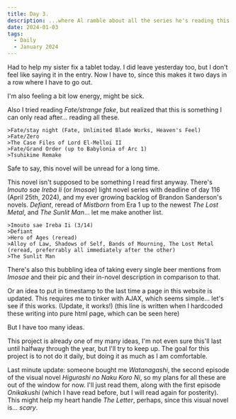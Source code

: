 ```yaml
---
title: Day 3.
description: ...where Al ramble about all the series he's reading this year.
date: 2024-01-03
tags:
  - Daily
  - January 2024
---
```

Had to help my sister fix a tablet today. I did leave yesterday too, but I don't feel like saying it in the entry. Now I have to, since this makes it two days in a row where I have to go out.

I'm also feeling a bit low energy, might be sick.

Also I tried reading *Fate/strange fake*, but realized that this is something I can only read after... reading all these.

```
>Fate/stay night (Fate, Unlimited Blade Works, Heaven's Feel)
>Fate/Zero
>The Case Files of Lord El-Melloi II
>Fate/Grand Order (up to Babylonia of Arc 1)
>Tsuhikime Remake
```
Safe to say, this novel will be unread for a long time.

This novel isn't supposed to be something I read first anyway. There's *Imouto sae Ireba Ii* (or *Imosae*) light novel series with deadline of day 116 (April 25th, 2024), and my ever growing backlog of Brandon Sanderson's novels. *Defiant*, reread of *Mistborn* from Era 1 up to the newest *The Lost Metal*, and *The Sunlit Man*... let me make another list.

```
>Imouto sae Ireba Ii (3/14)
>Defiant
>Hero of Ages (reread)
>Alloy of Law, Shadows of Self, Bands of Mourning, The Lost Metal (reread, preferrably all immediately after the other)
>The Sunlit Man
```

There's also this bubbling idea of taking every single beer mentions from *Imosae* and their pic and their in-novel description in comparison to that.

Or an idea to put in timestamp to the last time a page in this website is updated. This requires me to tinker with AJAX, which seems simple... let's see if this works. (Update, it works!) (this line is written when I hardcoded these writing into pure html page, which can be seen here)

But I have too many ideas.

This project is already one of my many ideas, I'm not even sure this'll last until halfway through the year, but I'll try to keep up. The goal for this project is to not do it daily, but doing it as much as I am comfortable.

Last minute update: someone bought me *Watanagashi*, the second episode of the visual novel *Higurashi no Naku Koro Ni*, so my plans for all these are out of the window for now. I'll just read them, along with the first episode *Onikakushi* (which I have read before, but I will read again for posterity). This might help my heart handle *The Letter*, perhaps, since this visual novel is... *scary*.
